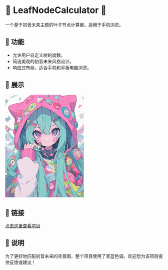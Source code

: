# 🍃 LeafNodeCalculator 🎵

一个基于初音未来主题的叶子节点计算器，适用于手机浏览。

## 🌸 功能

- 允许用户自定义树的度数。
- 简洁美观的初音未来风格设计。
- 响应式布局，适合手机和平板电脑浏览。

## 🎨 展示

<img src="beijing.jpg" alt="Cover Image" width="50%">

## 🔗 链接

[点击这里查看项目](https://github.com/SLDragon-cx330/LeafNodeCalculator/树的叶子节点计算器.html) <!-- 请替换为您的GitHub仓库链接 -->

## 📝 说明

为了更好地匹配初音未来的背景图，整个项目使用了青蓝色调。欢迎您为该项目提供反馈或建议！

